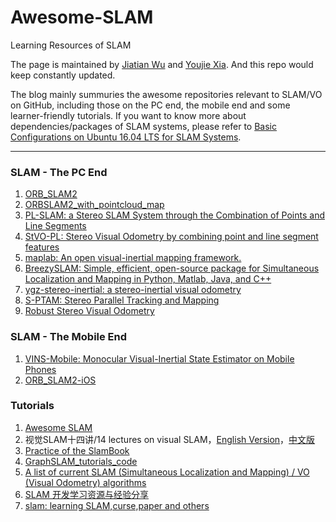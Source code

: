 # Awesome-SLAM
Learning Resources of SLAM

The page is maintained by [Jiatian Wu](https://github.com/JiatianWu) and [Youjie Xia](https://github.com/YoujieXia). And this repo would keep constantly updated.



The blog mainly summuries the awesome repositories relevant to SLAM/VO on GitHub, including those on the PC end, the mobile end and some learner-friendly tutorials. If you want to know more about dependencies/packages of SLAM systems, please refer to [Basic Configurations on Ubuntu 16.04 LTS for SLAM Systems](https://youjiexia.github.io/2018/03/10/Basic-Configurations-for-SLAM-on-Ubuntu/).

------

### SLAM - The PC End
1. [ORB_SLAM2](https://github.com/raulmur/ORB_SLAM2)
2. [ORBSLAM2_with_pointcloud_map](https://github.com/gaoxiang12/ORBSLAM2_with_pointcloud_map)
3. [ PL-SLAM: a Stereo SLAM System through the Combination of Points and Line Segments](https://github.com/rubengooj/pl-slam)
4. [StVO-PL: Stereo Visual Odometry by combining point and line segment features](https://github.com/rubengooj/StVO-PL)
4. [maplab: An open visual-inertial mapping framework.](https://github.com/ethz-asl/maplab)
5. [BreezySLAM: Simple, efficient, open-source package for Simultaneous Localization and Mapping in Python, Matlab, Java, and C++](https://github.com/simondlevy/BreezySLAM)
6. [ygz-stereo-inertial: a stereo-inertial visual odometry](https://github.com/gaoxiang12/ygz-stereo-inertial)
7. [S-PTAM: Stereo Parallel Tracking and Mapping](https://github.com/lrse/sptam)
8. [Robust Stereo Visual Odometry](https://github.com/famoreno/stereo-vo)

### SLAM - The Mobile End
1. [VINS-Mobile: Monocular Visual-Inertial State Estimator on Mobile Phones](https://github.com/HKUST-Aerial-Robotics/VINS-Mobile)
2. [ORB_SLAM2-iOS](https://github.com/ygx2011/ORB_SLAM2-IOS)

### Tutorials
1. [Awesome SLAM](https://github.com/kanster/awesome-slam)
2. 视觉SLAM十四讲/14 lectures on visual SLAM，[English Version](https://github.com/gaoxiang12/slambook-en)，[中文版](https://github.com/gaoxiang12/slambook)
3. [Practice of the SlamBook](https://github.com/leftthomas/SlamBook)
4. [GraphSLAM_tutorials_code](https://github.com/HeYijia/GraphSLAM_tutorials_code)
3. [A list of current SLAM (Simultaneous Localization and Mapping) / VO (Visual Odometry) algorithms](https://github.com/kafendt/List-of-SLAM-VO-algorithms)
4. [SLAM 开发学习资源与经验分享](https://github.com/AlbertSlam/Lee-SLAM-source)
5. [slam: learning SLAM,curse,paper and others](https://github.com/liulinbo/slam)
